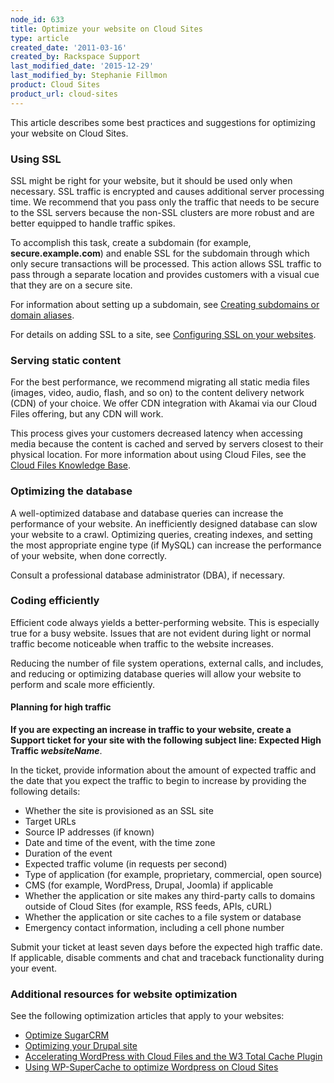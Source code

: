 ```yaml
---
node_id: 633
title: Optimize your website on Cloud Sites
type: article
created_date: '2011-03-16'
created_by: Rackspace Support
last_modified_date: '2015-12-29'
last_modified_by: Stephanie Fillmon
product: Cloud Sites
product_url: cloud-sites
---
```


This article describes some best practices and suggestions for
optimizing your website on Cloud Sites.

### Using SSL

SSL might be right for your website, but it should be used only when
necessary. SSL traffic is encrypted and causes additional server
processing time. We recommend that you pass only the traffic that needs
to be secure to the SSL servers because the non-SSL clusters are more
robust and are better equipped to handle traffic spikes.

To accomplish this task, create a subdomain (for example,
**secure.example.com**) and enable SSL for the subdomain through which
only secure transactions will be processed. This action allows SSL
traffic to pass through a separate location and provides customers with
a visual cue that they are on a secure site.

For information about setting up a subdomain, see [Creating subdomains
or domain
aliases](/how-to/getting-started-with-cloud-sites-creating-sub-domains-andor-domain-aliases).

For details on adding SSL to a site, see [Configuring SSL on your
websites](/how-to/getting-started-with-cloud-sites-configuring-ssl-on-your-websites).

### Serving static content

For the best performance, we recommend migrating all static media files
(images, video, audio, flash, and so on) to the content delivery network
(CDN) of your choice. We offer CDN integration with Akamai via our Cloud
Files offering, but any CDN will work.

This process gives your customers decreased latency when accessing media
because the content is cached and served by servers closest to their
physical location. For more information about using Cloud Files, see the
[Cloud Files Knowledge
Base](/how-to/cloud-files).

### Optimizing the database

A well-optimized database and database queries can increase the
performance of your website. An inefficiently designed database can slow
your website to a crawl. Optimizing queries, creating indexes, and
setting the most appropriate engine type (if MySQL) can increase the
performance of your website, when done correctly.

Consult a professional database administrator (DBA), if necessary.

### Coding efficiently

Efficient code always yields a better-performing website. This is
especially true for a busy website. Issues that are not evident during
light or normal traffic become noticeable when traffic to the website
increases.

Reducing the number of file system operations, external calls, and
includes, and reducing or optimizing database queries will allow your
website to perform and scale more efficiently.

#### Planning for high traffic

**If you are expecting an increase in traffic to your website, create a
Support ticket for your site with the following subject line: Expected
High Traffic *websiteName***.

In the ticket, provide information about the amount of expected traffic
and the date that you expect the traffic to begin to increase by
providing the following details:

-   Whether the site is provisioned as an SSL site
-   Target URLs
-   Source IP addresses (if known)
-   Date and time of the event, with the time zone
-   Duration of the event
-   Expected traffic volume (in requests per second)
-   Type of application (for example, proprietary, commercial,
    open source)
-   CMS (for example, WordPress, Drupal, Joomla) if applicable
-   Whether the application or site makes any third-party calls to
    domains outside of Cloud Sites (for example, RSS feeds, APIs, cURL)
-   Whether the application or site caches to a file system or database
-   Emergency contact information, including a cell phone number

Submit your ticket at least seven days before the expected high traffic
date. If applicable, disable comments and chat and traceback
functionality during your event.

### Additional resources for website optimization

See the following optimization articles that apply to your websites:

-   [Optimize
    SugarCRM](/how-to/optimize-sugarcrm-on-cloud-sites)
-   [Optimizing your Drupal
    site](http://www.rackspace.com/blog/optimizing-your-drupal-site/)
-   [Accelerating WordPress with Cloud Files and the W3 Total Cache
    Plugin](/how-to/accelerating-wordpress-with-cloud-files-cdn-and-the-w3-total-cache-plugin)
-   [Using WP-SuperCache to optimize Wordpress on Cloud
    Sites](/how-to/using-wp-supercache-to-optimize-wordpress-on-cloud-sites)


